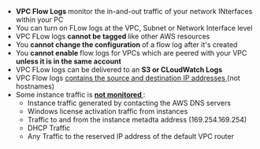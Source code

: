 - <b> VPC Flow Logs </b> monitor the in-and-out traffic of your network INterfaces within your PC
- You can turn on FLow logs at the VPC, Subnet or Network Interface level
- VPC FLow logs <b> cannot be tagged </b> like other AWS resources
- You <b> cannot change the configuration </b> of a flow log after it's created 
- You <b> cannot enable </b> flow logs for VPCs which are peered with your VPC <b> unless it is in the same account </b>
- VPC FLow logs can be delivered to an <b>S3 or CLoudWatch Logs </b>
- VPC Flow logs <ins> contains the source and destination IP addresses </ins>(not hostnames)
- Some instance traffic is <b> <ins> not monitored </ins> </b>:
    - Instance traffic generated by contacting the AWS DNS servers
    - Windows license activation traffic from instances 
    - Traffic to and from the instance metadta address (169.254.169.254)
    - DHCP Traffic
    - Any Traffic to the reserved IP address of the default VPC router
